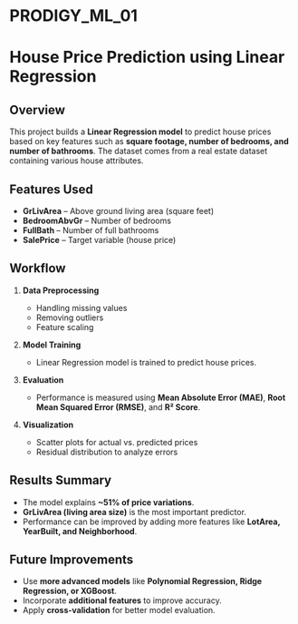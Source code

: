 # PRODIGY_ML_01

# House Price Prediction using Linear Regression

## Overview
This project builds a **Linear Regression model** to predict house prices based on key features such as **square footage, number of bedrooms, and number of bathrooms**. The dataset comes from a real estate dataset containing various house attributes.

## Features Used
- **GrLivArea** – Above ground living area (square feet)
- **BedroomAbvGr** – Number of bedrooms
- **FullBath** – Number of full bathrooms
- **SalePrice** – Target variable (house price)

## Workflow
1. **Data Preprocessing**
   - Handling missing values
   - Removing outliers
   - Feature scaling

2. **Model Training**
   - Linear Regression model is trained to predict house prices.

3. **Evaluation**
   - Performance is measured using **Mean Absolute Error (MAE)**, **Root Mean Squared Error (RMSE)**, and **R² Score**.

4. **Visualization**
   - Scatter plots for actual vs. predicted prices
   - Residual distribution to analyze errors

## Results Summary
- The model explains **~51% of price variations**.
- **GrLivArea (living area size)** is the most important predictor.
- Performance can be improved by adding more features like **LotArea, YearBuilt, and Neighborhood**.

## Future Improvements
- Use **more advanced models** like **Polynomial Regression, Ridge Regression, or XGBoost**.
- Incorporate **additional features** to improve accuracy.
- Apply **cross-validation** for better model evaluation.
